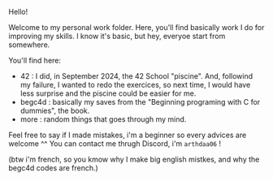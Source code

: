 Hello!

Welcome to my personal work folder. Here, you'll find basically work I do for improving my skills. I know it's basic, but hey, everyoe start from somewhere. 

You'll find here:
  - 42 : I did, in September 2024, the 42 School "piscine". And, followind my failure, I wanted to redo the exercices, so next time, I would have less surprise and the piscine could be easier for me.
  - begc4d : basically my saves from the "Beginning programing with C for dummies", the book.
  - more : random things that goes through my mind.

Feel free to say if I made  mistakes, i'm a beginner so every advices are welcome ^^ You can contact me thrugh Discord, i'm `arthdaa06` !

(btw i'm french, so you kmow why I make big english mistkes, and why the begc4d codes are french.)
